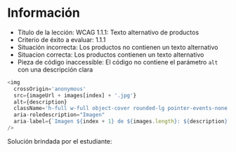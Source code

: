# Información

- Título de la lección: WCAG 1.1.1: Texto alternativo de productos
- Criterio de éxito a evaluar: 1.1.1
- Situación incorrecta: Los productos no contienen un texto alternativo
- Situacion correcta: Los productos contienen un texto alternativo
- Pieza de código inaccessible: El código no contiene el parámetro `alt` con una descripción clara

```javascript
<img
  crossOrigin='anonymous'
  src={imageUrl + images[index] + '.jpg'}
  alt={description}
  className='h-full w-full object-cover rounded-lg pointer-events-none'
  aria-roledescription="Imagen"
  aria-label={`Imagen ${index + 1} de ${images.length}: ${description}`}
/>
```

Solución brindada por el estudiante:
